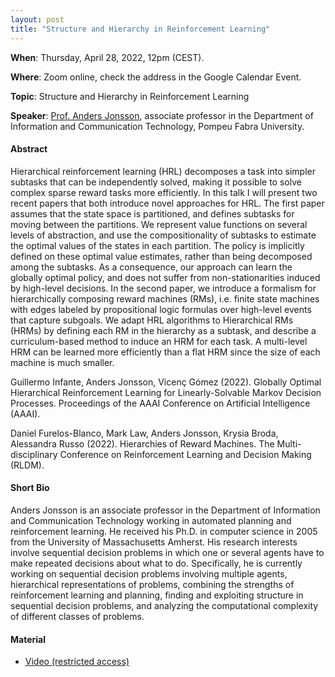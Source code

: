 ```yaml
---
layout: post 
title: "Structure and Hierarchy in Reinforcement Learning"
---
```


**When**:  Thursday, April 28, 2022, 12pm (CEST).

**Where**: Zoom online, check the address in the Google Calendar Event.

**Topic**: Structure and Hierarchy in Reinforcement Learning

**Speaker**: [Prof. Anders Jonsson](https://www.upf.edu/web/anders-jonsson), associate professor in the Department of Information and Communication Technology, Pompeu Fabra University.

#### Abstract

Hierarchical reinforcement learning (HRL) decomposes a task into simpler subtasks that can be independently solved, making it possible to solve complex sparse reward tasks more efficiently. In this talk I will present two recent papers that both introduce novel approaches for HRL.
The first paper assumes that the state space is partitioned, and defines subtasks for moving between the partitions. We represent value functions on several levels of abstraction, and use the compositionality of subtasks to estimate the optimal values of the states in each partition. The policy is implicitly defined on these optimal value estimates, rather than being decomposed among the subtasks. As a consequence, our approach can learn the globally optimal policy, and does not suffer from non-stationarities induced by high-level decisions.
In the second paper, we introduce a formalism for hierarchically composing reward machines (RMs), i.e. finite state machines with edges labeled by propositional logic formulas over high-level events that capture subgoals. We adapt HRL algorithms to Hierarchical RMs (HRMs) by defining each RM in the hierarchy as a subtask, and describe a curriculum-based method to induce an HRM for each task. A multi-level HRM can be learned more efficiently than a flat HRM since the size of each machine is much smaller.

Guillermo Infante, Anders Jonsson, Vicenç Gómez (2022).
Globally Optimal Hierarchical Reinforcement Learning for Linearly-Solvable Markov Decision Processes.
Proceedings of the AAAI Conference on Artificial Intelligence (AAAI).

Daniel Furelos-Blanco, Mark Law, Anders Jonsson, Krysia Broda, Alessandra Russo (2022).
Hierarchies of Reward Machines.
The Multi-disciplinary Conference on Reinforcement Learning and Decision Making (RLDM). 

#### Short Bio

Anders Jonsson is an associate professor in the Department of Information and Communication Technology working in automated planning and reinforcement learning. He received his Ph.D. in computer science in 2005 from the University of Massachusetts Amherst. His research interests involve sequential decision problems in which one or several agents have to make repeated decisions about what to do. Specifically, he is currently working on sequential decision problems involving multiple agents, hierarchical representations of problems, combining the strengths of reinforcement learning and planning, finding and exploiting structure in sequential decision problems, and analyzing the computational complexity of different classes of problems.


#### Material

- [Video (restricted access)](https://uniroma1.zoom.us/rec/share/Yni1vuOlwGpF6UR8f1KthWIOhOCjkabX1EmiIx8jhxjNR927buKHzAVzvXKXBKwj.j82_DZyDniMTLAr_?startTime=1651140505000)